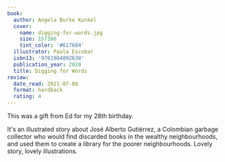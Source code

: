 ```yaml
---
book:
  author: Angela Burke Kunkel
  cover:
    name: digging-for-words.jpg
    size: 157166
    tint_color: '#617684'
  illustrator: Paola Escobar
  isbn13: '9781984892638'
  publication_year: 2020
  title: Digging for Words
review:
  date_read: 2021-07-08
  format: hardback
  rating: 4
---
```


This was a gift from Ed for my 28th birthday.

It's an illustrated story about José Alberto Gutiérrez, a Colombian garbage collector who would find discarded books in the wealthy neighbourhoods, and used them to create a library for the poorer neighbourhoods.
Lovely story, lovely illustrations.